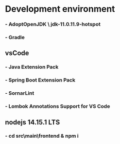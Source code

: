 # Development environment
### - AdoptOpenJDK \\ jdk-11.0.11.9-hotspot
### - Gradle
## vsCode
### - Java Extension Pack
### - Spring Boot Extension Pack
### - SornarLint
### - Lombok Annotations Support for VS Code
## nodejs 14.15.1 LTS
### - cd src\main\frontend & npm i

